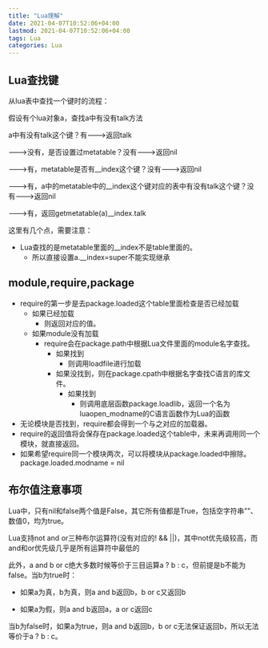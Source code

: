 ```yaml
---
title: "Lua理解"
date: 2021-04-07T10:52:06+04:00
lastmod: 2021-04-07T10:52:06+04:00
tags: Lua
categories: Lua
---
```


## Lua查找键

从lua表中查找一个键时的流程：

假设有个lua对象a，查找a中有没有talk方法

a中有没有talk这个键？有--->返回talk

--->没有，是否设置过metatable？没有--->返回nil

--->有，metatable是否有__index这个键？没有--->返回nil

--->有，a中的metatable中的__index这个键对应的表中有没有talk这个键？没有--->返回nil

--->有，返回getmetatable(a)__index.talk

这里有几个点，需要注意：

- Lua查找的是metatable里面的__index不是table里面的。
  - 所以直接设置a.__index=super不能实现继承



## module,require,package

- require的第一步是去package.loaded这个table里面检查是否已经加载
  - 如果已经加载
    - 则返回对应的值。
  - 如果module没有加载
    - require会在package.path中根据Lua文件里面的module名字查找。
      - 如果找到
        - 则调用loadfile进行加载
      - 如果没找到，则在package.cpath中根据名字查找C语言的库文件。
        - 如果找到
          - 则调用底层函数package.loadlib，返回一个名为luaopen_modname的C语言函数作为Lua的函数
- 无论模块是否找到，require都会得到一个与之对应的加载器。
- require的返回值将会保存在package.loaded这个table中，未来再调用同一个模块，就直接返回。
- 如果希望require同一个模块两次，可以将模块从package.loaded中擦除。package.loaded.modname = nil



## 布尔值注意事项

Lua中，只有nil和false两个值是False，其它所有值都是True，包括空字符串””、数值0，均为true。

Lua支持not and or三种布尔运算符(没有对应的! && ||)，其中not优先级较高，而and和or优先级几乎是所有运算符中最低的

此外，a and b or c绝大多数时候等价于三目运算a ? b : c，但前提是b不能为false。当b为true时：

- 如果a为真，b为真，则a and b返回b，b or c又返回b

- 如果a为假，则a and b返回a，a or c返回c

当b为false时，如果a为true，则a and b返回b，b or c无法保证返回b，所以无法等价于a ? b : c。